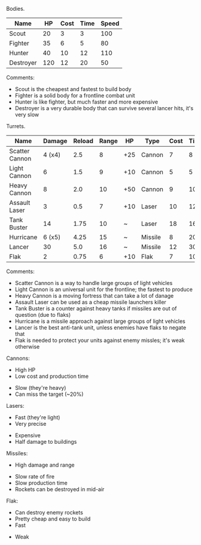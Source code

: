 Bodies.

| Name      | HP  | Cost | Time | Speed |
|-----------|-----|------|------|-------|
| Scout     | 20  | 3    | 3    | 100   |
| Fighter   | 35  | 6    | 5    | 80    |
| Hunter    | 40  | 10   | 12   | 110   |
| Destroyer | 120 | 12   | 20   | 50    |

Comments:

* Scout is the cheapest and fastest to build body
* Fighter is a solid body for a frontline combat unit
* Hunter is like fighter, but much faster and more expensive
* Destroyer is a very durable body that can survive several lancer hits, it's very slow

Turrets.

| Name           | Damage | Reload | Range | HP  | Type    | Cost | Time | Speed |
|----------------|--------|--------|-------|-----|---------|------|------|-------|
| Scatter Cannon | 4 (x4) | 2.5    | 8     | +25 | Cannon  | 7    | 8    | -40%  |
| Light Cannon   | 6      | 1.5    | 9     | +10 | Cannon  | 5    | 5    | -30%  |
| Heavy Cannon   | 8      | 2.0    | 10    | +50 | Cannon  | 9    | 10   | -45%  |
| Assault Laser  | 3      | 0.5    | 7     | +10 | Laser   | 10   | 12   | ~     |
| Tank Buster    | 14     | 1.75   | 10    | ~   | Laser   | 18   | 16   | -5%   |
| Hurricane      | 6 (x5) | 4.25   | 15    | ~   | Missile | 8    | 20   | -20%  |
| Lancer         | 30     | 5.0    | 16    | ~   | Missile | 12   | 30   | -15%  |
| Flak           | 2      | 0.75   | 6     | +10 | Flak    | 7    | 10   | ~     |

Comments:

* Scatter Cannon is a way to handle large groups of light vehicles
* Light Cannon is an universal unit for the frontline; the fastest to produce
* Heavy Cannon is a moving fortress that can take a lot of danage
* Assault Laser can be used as a cheap missile launchers killer
* Tank Buster is a counter against heavy tanks if missiles are out of question (due to flaks)
* Hurricane is a missile approach against large groups of light vehicles
* Lancer is the best anti-tank unit, unless enemies have flaks to negate that
* Flak is needed to protect your units against enemy missles; it's weak otherwise

Cannons:

+ High HP
+ Low cost and production time
- Slow (they're heavy)
- Can miss the target (~20%)

Lasers:

+ Fast (they're light)
+ Very precise
- Expensive
- Half damage to buildings

Missiles:

+ High damage and range
- Slow rate of fire
- Slow production time
- Rockets can be destroyed in mid-air

Flak:

+ Can destroy enemy rockets
+ Pretty cheap and easy to build
+ Fast
- Weak
